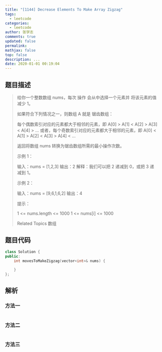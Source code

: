 ```yaml
---
title: "[1144] Decrease Elements To Make Array Zigzag"
tags:
  - leetcode
categories:
  - leetcode
author: 张学志
comments: true
updated: false
permalink:
mathjax: false
top: false
description: ...
date: 2020-01-01 00:19:04
---
```


## 题目描述

> 给你一个整数数组 nums，每次 操作 会从中选择一个元素并 将该元素的值减少 1。 
> 
> 如果符合下列情况之一，则数组 A 就是 锯齿数组： 
> 
> 
> 每个偶数索引对应的元素都大于相邻的元素，即 A[0] > A[1] < A[2] > A[3] < A[4] > ... 
> 或者，每个奇数索引对应的元素都大于相邻的元素，即 A[0] < A[1] > A[2] < A[3] > A[4] < ... 
> 
> 
> 返回将数组 nums 转换为锯齿数组所需的最小操作次数。 
> 
> 
> 
> 示例 1： 
> 
> 输入：nums = [1,2,3]
> 输出：2
> 解释：我们可以把 2 递减到 0，或把 3 递减到 1。
> 
> 
> 示例 2： 
> 
> 输入：nums = [9,6,1,6,2]
> 输出：4
> 
> 
> 
> 
> 提示： 
> 
> 
> 1 <= nums.length <= 1000 
> 1 <= nums[i] <= 1000 
> 
> Related Topics 数组

## 题目代码

```cpp
class Solution {
public:
    int movesToMakeZigzag(vector<int>& nums) {
        
    }
};
```

## 解析

### 方法一

```cpp

```

### 方法二

```cpp

```

### 方法三

```cpp

```

